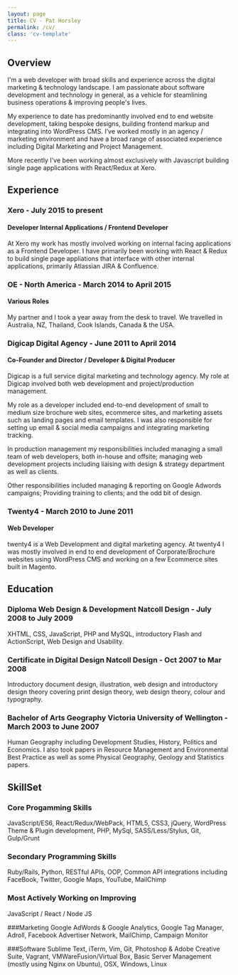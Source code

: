 ```yaml
---
layout: page
title: CV - Pat Horsley
permalink: /cv/
class: 'cv-template'
---
```


## Overview
I'm a web developer with broad skills and experience across the digital marketing & technology landscape. I am passionate about software development and technology in general, as a vehicle for steamlining business operations & improving people's lives.

My experience to date has predominantly involved end to end website development, taking bespoke designs, building frontend markup and integrating into WordPress CMS. I’ve worked mostly in an agency / marketing environment and have a broad range of associated experience including Digital Marketing and Project Management.

More recently I've been working almost exclusively with Javascript building single page applications with React/Redux at Xero.

## Experience  

### Xero <span class="deemphasize"> - July 2015 to present</span>  

#### Developer Internal Applications / Frontend Developer  
At Xero my work has mostly involved working on internal facing applications as a Frontend Developer. I have primarily been working with React & Redux to build single page appliations that interface with other internal applications, primarily Atlassian JIRA & Confluence.


### OE - North America <span class="deemphasize"> - March 2014 to April 2015</span>

#### Various Roles

My partner and I took a year away from the desk to travel. We travelled in Australia, NZ, Thailand, Cook Islands, Canada & the USA.


### Digicap Digital Agency <span class="deemphasize"> - June 2011 to April 2014</span>

#### Co-Founder and Director / Developer & Digital Producer

Digicap is a full service digital marketing and technology agency. My role at Digicap involved both web development and project/production management.

My role as a developer included end-to-end development of small to medium size brochure web sites, ecommerce sites, and marketing assets such as landing pages and email templates. I was also responsible for setting up email & social media campaigns and integrating marketing tracking.

In production management my responsibilities included managing a small team of web developers, both in-house and offsite; managing web development projects including liaising with design & strategy department as well as clients.

Other responsibilities included managing & reporting on Google Adwords campaigns; Providing training to clients; and the odd bit of design.

### Twenty4 <span class="deemphasize"> - March 2010 to June 2011</span>

#### Web Developer

twenty4 is a Web Development and digital marketing agency. At twenty4 I was mostly involved in end to end development of Corporate/Brochure websites using WordPress CMS and working on a few Ecommerce sites built in Magento.

## Education

### Diploma Web Design & Development Natcoll Design <span class="deemphasize"> - July 2008 to July 2009</span>
XHTML, CSS, JavaScript, PHP and MySQL, introductory Flash and ActionScript, Web Design and Usability.

### Certificate in Digital Design Natcoll Design <span class="deemphasize"> - Oct 2007 to Mar 2008</span>
Introductory document design, illustration, web design and introductory design theory covering print design theory, web design theory, colour and typography.

### Bachelor of Arts Geography Victoria University of Wellington <span class="deemphasize"> - March 2003 to June 2007</span>
Human Geography including Development Studies, History, Politics and Economics. I also took papers in Resource Management and Environmental Best Practice as well as some Physical Geography, Geology and Statistics papers.

## SkillSet

### Core Progamming Skills
JavaScript/ES6, React/Redux/WebPack, HTML5, CSS3, jQuery, WordPress Theme & Plugin development, PHP, MySql, SASS/Less/Stylus, Git, Gulp/Grunt

### Secondary Programming Skills
Ruby/Rails, Python, RESTful APIs, OOP, Common API integrations including FaceBook, Twitter, Google Maps, YouTube, MailChimp

### Most Actively Working on Improving
JavaScript / React / Node JS

###Marketing
Google AdWords & Google Analytics, Google Tag Manager, Adroll, Facebook Advertiser Network, MailChimp, Campaign Monitor

###Software
Sublime Text, iTerm, Vim, Git, Photoshop & Adobe Creative Suite, Vagrant, VMWareFusion/Virtual Box, Basic Server Management (mostly using Nginx on Ubuntu), OSX, Windows, Linux


<!-- Links -->
[null]: #
[sgs]: /self-guided-study/
